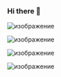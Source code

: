 ### Hi there 👋

<!--
**Radovenchyk/Radovenchyk** is a ✨ _special_ ✨ repository because its `README.md` (this file) appears on your GitHub profile.

Here are some ideas to get you started:

- 🔭 I’m currently working on ...
- 🌱 I’m currently learning ...
- 👯 I’m looking to collaborate on ...
- 🤔 I’m looking for help with ...
- 💬 Ask me about ...
- 📫 How to reach me: ...
- 😄 Pronouns: ...
- ⚡ Fun fact: ...
-->

![изображение](https://user-images.githubusercontent.com/107338472/211013378-5ee02e9e-3b58-4b4b-9654-303cda56f6a9.png)

![изображение](https://user-images.githubusercontent.com/107338472/211310801-c9758436-41c5-4ea9-b11b-da4e800017ad.png)

![изображение](https://user-images.githubusercontent.com/107338472/211826773-ab56e41c-0377-42ba-a945-c68478bd952e.png)

![изображение](https://user-images.githubusercontent.com/107338472/212448246-19721911-26b5-4f9c-862a-f95963da6239.png)




